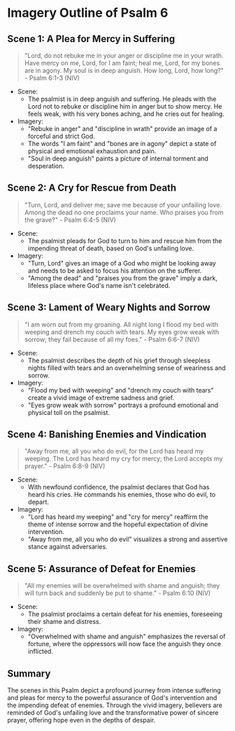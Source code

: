 # Imagery Outline of Psalm 6

## Scene 1: A Plea for Mercy in Suffering

> "Lord, do not rebuke me in your anger or discipline me in your wrath. Have mercy on me, Lord, for I am faint; heal me, Lord, for my bones are in agony. My soul is in deep anguish. How long, Lord, how long?" - Psalm 6:1-3 (NIV)

- Scene:
  - The psalmist is in deep anguish and suffering. He pleads with the Lord not to rebuke or discipline him in anger but to show mercy. He feels weak, with his very bones aching, and he cries out for healing.
- Imagery:
  - "Rebuke in anger" and "discipline in wrath" provide an image of a forceful and strict God.
  - The words "I am faint" and "bones are in agony" depict a state of physical and emotional exhaustion and pain.
  - "Soul in deep anguish" paints a picture of internal torment and desperation.

## Scene 2: A Cry for Rescue from Death

> "Turn, Lord, and deliver me; save me because of your unfailing love. Among the dead no one proclaims your name. Who praises you from the grave?" - Psalm 6:4-5 (NIV)

- Scene:
  - The psalmist pleads for God to turn to him and rescue him from the impending threat of death, based on God's unfailing love.
- Imagery:
  - "Turn, Lord" gives an image of a God who might be looking away and needs to be asked to focus his attention on the sufferer.
  - "Among the dead" and "praises you from the grave" imply a dark, lifeless place where God's name isn't celebrated.

## Scene 3: Lament of Weary Nights and Sorrow

> "I am worn out from my groaning. All night long I flood my bed with weeping and drench my couch with tears. My eyes grow weak with sorrow; they fail because of all my foes." - Psalm 6:6-7 (NIV)

- Scene:
  - The psalmist describes the depth of his grief through sleepless nights filled with tears and an overwhelming sense of weariness and sorrow.
- Imagery:
  - "Flood my bed with weeping" and "drench my couch with tears" create a vivid image of extreme sadness and grief.
  - "Eyes grow weak with sorrow" portrays a profound emotional and physical toll on the psalmist.

## Scene 4: Banishing Enemies and Vindication

> "Away from me, all you who do evil, for the Lord has heard my weeping. The Lord has heard my cry for mercy; the Lord accepts my prayer." - Psalm 6:8-9 (NIV)

- Scene:
  - With newfound confidence, the psalmist declares that God has heard his cries. He commands his enemies, those who do evil, to depart.
- Imagery:
  - "Lord has heard my weeping" and "cry for mercy" reaffirm the theme of intense sorrow and the hopeful expectation of divine intervention.
  - "Away from me, all you who do evil" visualizes a strong and assertive stance against adversaries.

## Scene 5: Assurance of Defeat for Enemies

> "All my enemies will be overwhelmed with shame and anguish; they will turn back and suddenly be put to shame." - Psalm 6:10 (NIV)

- Scene:
  - The psalmist proclaims a certain defeat for his enemies, foreseeing their shame and distress.
- Imagery:
  - "Overwhelmed with shame and anguish" emphasizes the reversal of fortune, where the oppressors will now face the anguish they once inflicted.

## Summary

The scenes in this Psalm depict a profound journey from intense suffering and pleas for mercy to the powerful assurance of God's intervention and the impending defeat of enemies. Through the vivid imagery, believers are reminded of God's unfailing love and the transformative power of sincere prayer, offering hope even in the depths of despair.
